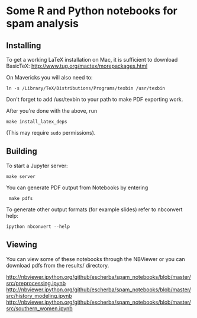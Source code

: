 # Some R and Python notebooks for spam analysis

## Installing

To get a working LaTeX installation on Mac, it is sufficient to
download BasicTeX:
http://www.tug.org/mactex/morepackages.html

On Mavericks you will also need to:

    ln -s /Library/TeX/Distributions/Programs/texbin /usr/texbin

Don't forget to add /usr/texbin to your path to make PDF exporting work.

After you're done with the above, run

    make install_latex_deps

(This may require `sudo` permissions).

## Building

To start a Jupyter server:

    make server

You can generate PDF output from Notebooks by entering

     make pdfs

To generate other output formats (for example slides) refer to nbconvert help:

    ipython nbconvert --help


## Viewing

You can view some of these notebooks through the NBViewer or you can download
pdfs from the results/ directory.

http://nbviewer.ipython.org/github/escherba/spam_notebooks/blob/master/src/preprocessing.ipynb
http://nbviewer.ipython.org/github/escherba/spam_notebooks/blob/master/src/history_modeling.ipynb
http://nbviewer.ipython.org/github/escherba/spam_notebooks/blob/master/src/southern_women.ipynb
